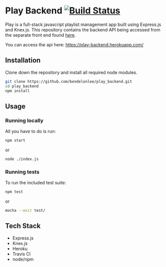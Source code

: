 # Play Backend [![Build Status](https://travis-ci.org/bendelonlee/play_backend.svg?branch=master)](https://travis-ci.org/bendelonlee/play_backend)

Play is a full-stack javascript playlist management app built using Express.js and Knex.js. This repository contains the backend API being accessed from the separate front end found [here](https://github.com/bendelonlee/playFrontend).

You can access the api here: https://play-backend.herokuapp.com/

## Installation

Clone down the repository and install all required node modules.

```bash
git clone https://github.com/bendelonlee/play_backend.git
cd play_backend
npm install
```

## Usage

### Running locally

All you have to do is run:

```bash
npm start
```

or

```bash
node ./index.js
```

### Running tests

To run the included test suite:

```bash
npm test
```

or 

```bash
mocha --exit test/
```

## Tech Stack
- Express.js
- Knex.js
- Heroku
- Travis CI
- node/npm
